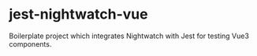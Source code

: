 # jest-nightwatch-vue

Boilerplate project which integrates Nightwatch with Jest for testing Vue3 components.


